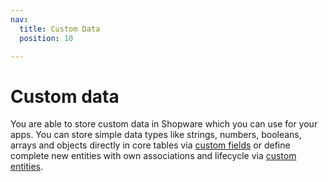 ```yaml
---
nav:
  title: Custom Data
  position: 10

---
```


# Custom data

You are able to store custom data in Shopware which you can use for your apps. You can store simple data types like strings, numbers, booleans, arrays and objects directly in core tables via [custom fields](custom-fields) or define complete new entities with own associations and lifecycle via [custom entities](custom-entities).
